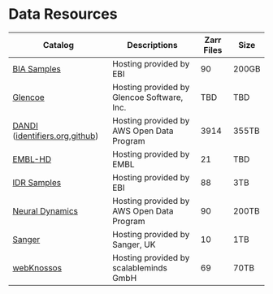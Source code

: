 Data Resources
==============

| Catalog                                                                  | Descriptions                                                                                                        | Zarr Files   | Size    |
| ------------------------------------------------------------------------ | ------------------------------------------------------------------------------------------------------------------- | ------------ | ------- |
| [BIA Samples](https://bit.ly/bia-ome-ngff-samples)                       | Hosting provided by EBI                                                                                             | 90           | 200GB   |
| [Glencoe](https://glencoesoftware.com/ngff)                              | Hosting provided by Glencoe Software, Inc.                                                                          | TBD          | TBD     |
| [DANDI](https://dandiarchive.org/dandiset/000108) ([identifiers.org][dandi2],[github][dandi3]) | Hosting provided by AWS Open Data Program                                                                           | 3914         | 355TB   |
| [EMBL-HD](https://mobie.github.io/specs/ngff.html)                       | Hosting provided by EMBL                                                                                            | 21           | TBD     |
| [IDR Samples](https://idr.github.io/ome-ngff-samples/)                   | Hosting provided by EBI                                                                                             | 88           | 3TB     |
| [Neural Dynamics](https://registry.opendata.aws/allen-nd-open-data/)     | Hosting provided by AWS Open Data Program                                                                           | 90           | 200TB   |
| [Sanger](https://www.sanger.ac.uk/project/ome-zarr/)                     | Hosting provided by Sanger, UK                                                                                      | 10           | 1TB     |
| [webKnossos](https://zarr.webknossos.org)                                | Hosting provided by scalableminds GmbH                                                                              | 69           | 70TB    |

[dandi2]: https://identifiers.org/DANDI:000108
[dandi3]: https://github.com/dandisets/000108
